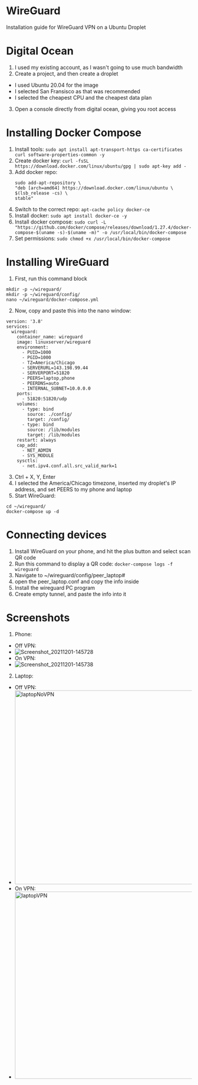 # WireGuard
Installation guide for WireGuard VPN on a Ubuntu Droplet

# Digital Ocean
1.	I used my existing account, as I wasn't going to use much bandwidth
2.	Create a project, and then create a droplet
 * I used Ubuntu 20.04 for the image
 * I selected San Fransisco as that was recommended
 * I selected the cheapest CPU and the cheapest data plan
3. Open a console directly from digital ocean, giving you root access

# Installing Docker Compose
1. Install tools: `sudo apt install apt-transport-https ca-certificates curl software-properties-common -y`
2. Create docker key: `curl -fsSL https://download.docker.com/linux/ubuntu/gpg | sudo apt-key add -`
3. Add docker repo: 
   ```
   sudo add-apt-repository \
   "deb [arch=amd64] https://download.docker.com/linux/ubuntu \
   $(lsb_release -cs) \
   stable"
   ```
4. Switch to the correct repo: `apt-cache policy docker-ce`
5. Install docker: `sudo apt install docker-ce -y`
6. Install docker compose: `sudo curl -L "https://github.com/docker/compose/releases/download/1.27.4/docker-compose-$(uname -s)-$(uname -m)" -o /usr/local/bin/docker-compose`
7. Set permissions: `sudo chmod +x /usr/local/bin/docker-compose`

# Installing WireGuard
1. First, run this command block
```
mkdir -p ~/wireguard/
mkdir -p ~/wireguard/config/
nano ~/wireguard/docker-compose.yml
```
2. Now, copy and paste this into the nano window: 
```
version: '3.8'
services:
  wireguard:
    container_name: wireguard
    image: linuxserver/wireguard
    environment:
      - PUID=1000
      - PGID=1000
      - TZ=America/Chicago
      - SERVERURL=143.198.99.44
      - SERVERPORT=51820
      - PEERS=laptop,phone
      - PEERDNS=auto
      - INTERNAL_SUBNET=10.0.0.0
    ports:
      - 51820:51820/udp
    volumes:
      - type: bind
        source: ./config/
        target: /config/
      - type: bind
        source: /lib/modules
        target: /lib/modules
    restart: always
    cap_add:
      - NET_ADMIN
      - SYS_MODULE
    sysctls:
      - net.ipv4.conf.all.src_valid_mark=1
```
3. Ctrl + X, Y, Enter
4. I selected the America/Chicago timezone, inserted my droplet's IP address, and set PEERS to my phone and laptop
5. Start WireGuard: 
```
cd ~/wireguard/
docker-compose up -d
```

# Connecting devices
1. Install WireGuard on your phone, and hit the plus button and select scan QR code
2. Run this command to display a QR code: `docker-compose logs -f wireguard`
3. Navigate to ~/wireguard/config/peer_laptop#
4. open the peer_laptop.conf and copy the info inside
5. Install the wireguard PC program
6. Create empty tunnel, and paste the info into it

# Screenshots
1. Phone:
 * Off VPN: 
 * ![Screenshot_20211201-145728](https://user-images.githubusercontent.com/27169767/144313200-7fdfab53-6735-4b09-9706-e531c0801cca.png)
 * On VPN:
 * ![Screenshot_20211201-145738](https://user-images.githubusercontent.com/27169767/144313213-b3c268fe-5af5-4d0a-9f79-05b4bb31f367.png)

2. Laptop:
 * Off VPN:
 * <img width="526" alt="laptopNoVPN" src="https://user-images.githubusercontent.com/27169767/144313091-7f978a23-e45d-4c7f-a246-c8794b2b8ebf.PNG">
 * On VPN:
 * <img width="508" alt="laptopVPN" src="https://user-images.githubusercontent.com/27169767/144313105-c0549636-9979-4574-8415-b3f6ab4ffd4a.PNG">

